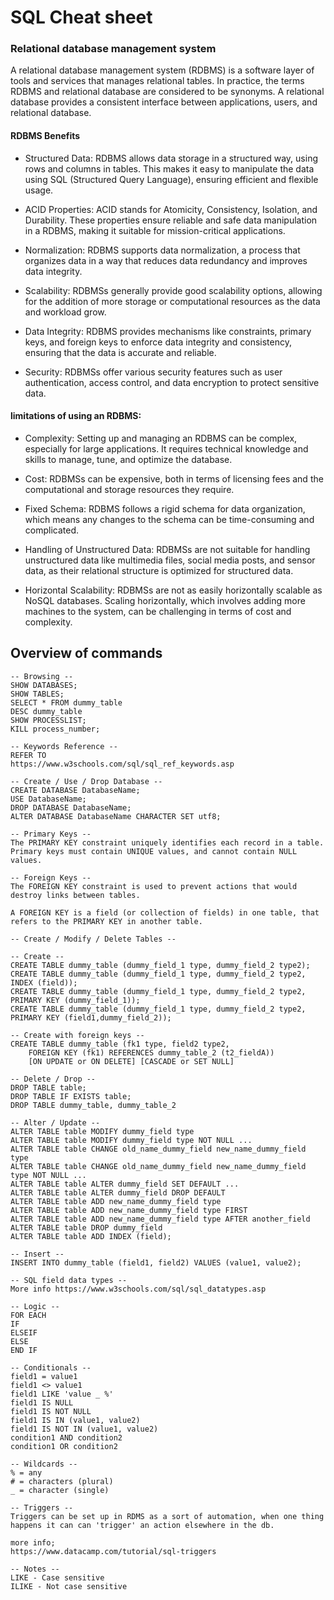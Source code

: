# SQL Cheat sheet

### Relational database management system

A relational database management system (RDBMS) is a software layer of tools and services that manages relational tables. In practice, the terms RDBMS and relational database are considered to be synonyms. A relational database provides a consistent interface between applications, users, and relational database. 
#### RDBMS Benefits
- Structured Data: RDBMS allows data storage in a structured way, using rows and columns in tables. This makes it easy to manipulate the data using SQL (Structured Query Language), ensuring efficient and flexible usage.

- ACID Properties: ACID stands for Atomicity, Consistency, Isolation, and Durability. These properties ensure reliable and safe data manipulation in a RDBMS, making it suitable for mission-critical applications.

- Normalization: RDBMS supports data normalization, a process that organizes data in a way that reduces data redundancy and improves data integrity.

- Scalability: RDBMSs generally provide good scalability options, allowing for the addition of more storage or computational resources as the data and workload grow.

- Data Integrity: RDBMS provides mechanisms like constraints, primary keys, and foreign keys to enforce data integrity and consistency, ensuring that the data is accurate and reliable.

- Security: RDBMSs offer various security features such as user authentication, access control, and data encryption to protect sensitive data.

#### limitations of using an RDBMS:

- Complexity: Setting up and managing an RDBMS can be complex, especially for large applications. It requires technical knowledge and skills to manage, tune, and optimize the database.

- Cost: RDBMSs can be expensive, both in terms of licensing fees and the computational and storage resources they require.

- Fixed Schema: RDBMS follows a rigid schema for data organization, which means any changes to the schema can be time-consuming and complicated.

- Handling of Unstructured Data: RDBMSs are not suitable for handling unstructured data like multimedia files, social media posts, and sensor data, as their relational structure is optimized for structured data.

- Horizontal Scalability: RDBMSs are not as easily horizontally scalable as NoSQL databases. Scaling horizontally, which involves adding more machines to the system, can be challenging in terms of cost and complexity.

## Overview of commands
```
-- Browsing --
SHOW DATABASES;
SHOW TABLES;
SELECT * FROM dummy_table
DESC dummy_table
SHOW PROCESSLIST;
KILL process_number;
```
```
-- Keywords Reference --
REFER TO
https://www.w3schools.com/sql/sql_ref_keywords.asp
```
```
-- Create / Use / Drop Database --
CREATE DATABASE DatabaseName;
USE DatabaseName;
DROP DATABASE DatabaseName;
ALTER DATABASE DatabaseName CHARACTER SET utf8;
```
```
-- Primary Keys --
The PRIMARY KEY constraint uniquely identifies each record in a table.
Primary keys must contain UNIQUE values, and cannot contain NULL values.

-- Foreign Keys --
The FOREIGN KEY constraint is used to prevent actions that would destroy links between tables.

A FOREIGN KEY is a field (or collection of fields) in one table, that refers to the PRIMARY KEY in another table.
```
```
-- Create / Modify / Delete Tables --

-- Create --
CREATE TABLE dummy_table (dummy_field_1 type, dummy_field_2 type2);
CREATE TABLE dummy_table (dummy_field_1 type, dummy_field_2 type2, INDEX (field));
CREATE TABLE dummy_table (dummy_field_1 type, dummy_field_2 type2, PRIMARY KEY (dummy_field_1));
CREATE TABLE dummy_table (dummy_field_1 type, dummy_field_2 type2, PRIMARY KEY (field1,dummy_field_2));

-- Create with foreign keys --
CREATE TABLE dummy_table (fk1 type, field2 type2, 
    FOREIGN KEY (fk1) REFERENCES dummy_table_2 (t2_fieldA))
    [ON UPDATE or ON DELETE] [CASCADE or SET NULL]

-- Delete / Drop -- 
DROP TABLE table;
DROP TABLE IF EXISTS table;
DROP TABLE dummy_table, dummy_table_2

-- Alter / Update --
ALTER TABLE table MODIFY dummy_field type
ALTER TABLE table MODIFY dummy_field type NOT NULL ...
ALTER TABLE table CHANGE old_name_dummy_field new_name_dummy_field type
ALTER TABLE table CHANGE old_name_dummy_field new_name_dummy_field type NOT NULL ...
ALTER TABLE table ALTER dummy_field SET DEFAULT ...
ALTER TABLE table ALTER dummy_field DROP DEFAULT
ALTER TABLE table ADD new_name_dummy_field type
ALTER TABLE table ADD new_name_dummy_field type FIRST
ALTER TABLE table ADD new_name_dummy_field type AFTER another_field
ALTER TABLE table DROP dummy_field
ALTER TABLE table ADD INDEX (field);

-- Insert --
INSERT INTO dummy_table (field1, field2) VALUES (value1, value2);
```
```
-- SQL field data types --  
More info https://www.w3schools.com/sql/sql_datatypes.asp
```
``` 
-- Logic --
FOR EACH
IF
ELSEIF
ELSE
END IF
```
```
-- Conditionals -- 
field1 = value1
field1 <> value1
field1 LIKE 'value _ %'
field1 IS NULL
field1 IS NOT NULL
field1 IS IN (value1, value2)
field1 IS NOT IN (value1, value2)
condition1 AND condition2
condition1 OR condition2
```
```
-- Wildcards --
% = any
# = characters (plural)
_ = character (single)
```
```
-- Triggers --
Triggers can be set up in RDMS as a sort of automation, when one thing happens it can can 'trigger' an action elsewhere in the db.

more info;
https://www.datacamp.com/tutorial/sql-triggers
```
```
-- Notes --
LIKE - Case sensitive
ILIKE - Not case sensitive
```